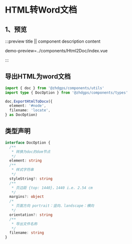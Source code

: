 # HTML转Word文档

## 1、预览

:::preview title || component description content

demo-preview=../components/Html2Doc/index.vue

:::

## 导出HTML为word文档

```ts
import { doc } from '@zhdgps/components/utils'
import type { DocOption } from '@zhdgps/components/types'

doc.ExportHtmlToDocx({
  element: '#node',
  filename: 'locate',
} as DocOption)
```

## 类型声明

```ts
interface DocOption {
  /**
   * 转换为doc的dom节点
   */
  element: string
  /**
   * 样式字符串
   */
  styleString?: string
  /**
   * 页边距 {top: 1440}，1440 i.e. 2.54 cm
   */
  margins?: object
  /*
   * 页面方向 portrait：竖向、landscape：横向
   */
  orientation?: string
  /**
   * 导出文件名称
   */
  filename: string
}
```
